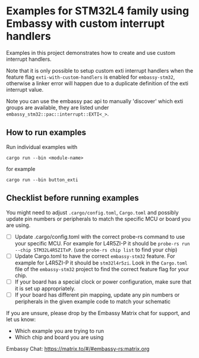 # Examples for STM32L4 family using Embassy with custom interrupt handlers
Examples in this project demonstrates how to create and use custom interrupt handlers.

Note that it is only possible to setup custom exti interrupt handlers when the feature flag `exti-with-custom-handlers` is enabled for `embassy-stm32`, otherwise a linker error will happen due to a duplicate definition of the exti interrupt value.

Note you can use the embassy pac api to manually 'discover' which exti groups are available, they are listed under `embassy_stm32::pac::interrupt::EXTI<_>`.

## How to run examples
Run individual examples with
```
cargo run --bin <module-name>
```
for example
```
cargo run --bin button_exti
```

## Checklist before running examples
You might need to adjust `.cargo/config.toml`, `Cargo.toml` and possibly update pin numbers or peripherals to match the specific MCU or board you are using.

* [ ] Update .cargo/config.toml with the correct probe-rs command to use your specific MCU. For example for L4R5ZI-P it should be `probe-rs run --chip STM32L4R5ZITxP`. (use `probe-rs chip list` to find your chip)
* [ ] Update Cargo.toml to have the correct `embassy-stm32` feature. For example for L4R5ZI-P it should be `stm32l4r5zi`. Look in the `Cargo.toml` file of the `embassy-stm32` project to find the correct feature flag for your chip.
* [ ] If your board has a special clock or power configuration, make sure that it is set up appropriately.
* [ ] If your board has different pin mapping, update any pin numbers or peripherals in the given example code to match your schematic

If you are unsure, please drop by the Embassy Matrix chat for support, and let us know:

* Which example you are trying to run
* Which chip and board you are using

Embassy Chat: https://matrix.to/#/#embassy-rs:matrix.org
